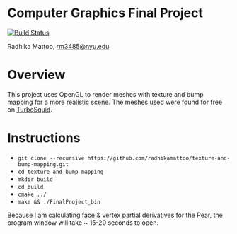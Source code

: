 # Computer Graphics Final Project

[![Build Status](https://travis-ci.com/NYUCG2017/assignment-4-radhikamattoo.svg?token=DKU6y6MTDpMMtsxTr53h&branch=master)](https://travis-ci.com/NYUCG2017/assignment-4-radhikamattoo)

Radhika Mattoo, rm3485@nyu.edu

# Overview

This project uses OpenGL to render meshes with texture and bump mapping for a more realistic scene. The meshes used were found for free on  [TurboSquid](http://www.turbosquid.com).



# Instructions

* `git clone --recursive https://github.com/radhikamattoo/texture-and-bump-mapping.git`
* `cd texture-and-bump-mapping`
* `mkdir build`
* `cd build`
* `cmake ../`
* `make && ./FinalProject_bin`

Because I am calculating face & vertex partial derivatives for the Pear, the program window will take ~ 15-20 seconds to open.
